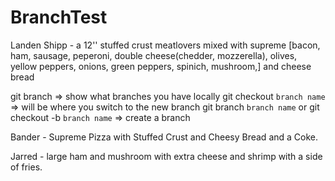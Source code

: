 # BranchTest

Landen Shipp - a 12'' stuffed crust meatlovers mixed with supreme 
[bacon, ham, sausage, peperoni, double cheese(chedder, mozzerella), olives, yellow peppers, onions, green peppers, spinich, mushroom,] and cheese bread

git branch => show what branches you have locally
git checkout `branch name` => will be where you switch to the new branch
git branch `branch name` or git checkout -b `branch name` => create a branch

Bander - Supreme Pizza with Stuffed Crust and Cheesy Bread and a Coke.

Jarred - large ham and mushroom with extra cheese and shrimp with a side of fries.
